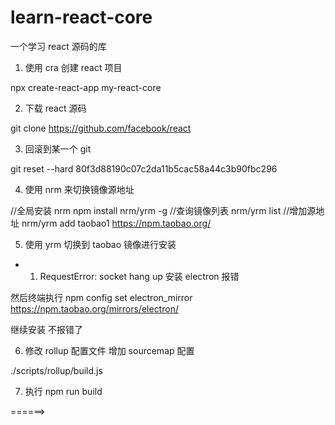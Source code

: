 # learn-react-core

一个学习 react 源码的库

1. 使用 cra 创建 react 项目

npx create-react-app my-react-core

2. 下载 react 源码

git clone https://github.com/facebook/react

3. 回滚到某一个 git

git reset --hard 80f3d88190c07c2da11b5cac58a44c3b90fbc296

4. 使用 nrm 来切换镜像源地址

//全局安装 nrm
npm install nrm/yrm -g
//查询镜像列表
nrm/yrm list
//增加源地址
nrm/yrm add taobao1 ​https://npm.taobao.org/

5. 使用 yrm 切换到 taobao 镜像进行安装

- 1. RequestError: socket hang up 安装 electron 报错

然后终端执行 npm config set electron_mirror https://npm.taobao.org/mirrors/electron/

继续安装 不报错了

6. 修改 rollup 配置文件 增加 sourcemap 配置

./scripts/rollup/build.js

7. 执行 npm run build

======>

